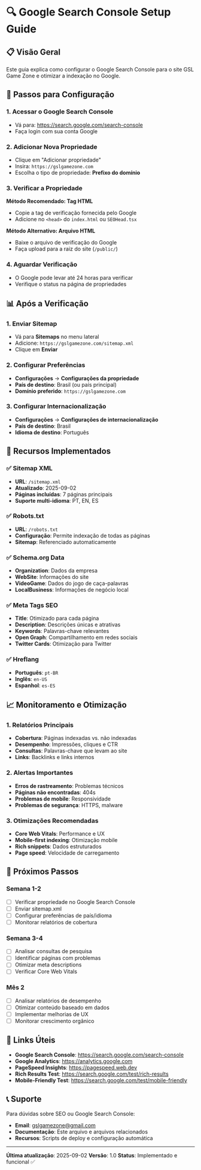 # 🔍 Google Search Console Setup Guide

## 📋 Visão Geral
Este guia explica como configurar o Google Search Console para o site GSL Game Zone e otimizar a indexação no Google.

## 🚀 Passos para Configuração

### 1. Acessar o Google Search Console
- Vá para: https://search.google.com/search-console
- Faça login com sua conta Google

### 2. Adicionar Nova Propriedade
- Clique em "Adicionar propriedade"
- Insira: `https://gslgamezone.com`
- Escolha o tipo de propriedade: **Prefixo do domínio**

### 3. Verificar a Propriedade
**Método Recomendado: Tag HTML**
- Copie a tag de verificação fornecida pelo Google
- Adicione no `<head>` do `index.html` ou `SEOHead.tsx`

**Método Alternativo: Arquivo HTML**
- Baixe o arquivo de verificação do Google
- Faça upload para a raiz do site (`/public/`)

### 4. Aguardar Verificação
- O Google pode levar até 24 horas para verificar
- Verifique o status na página de propriedades

## 📊 Após a Verificação

### 1. Enviar Sitemap
- Vá para **Sitemaps** no menu lateral
- Adicione: `https://gslgamezone.com/sitemap.xml`
- Clique em **Enviar**

### 2. Configurar Preferências
- **Configurações** → **Configurações da propriedade**
- **País de destino**: Brasil (ou país principal)
- **Domínio preferido**: `https://gslgamezone.com`

### 3. Configurar Internacionalização
- **Configurações** → **Configurações de internacionalização**
- **País de destino**: Brasil
- **Idioma de destino**: Português

## 🔧 Recursos Implementados

### ✅ Sitemap XML
- **URL**: `/sitemap.xml`
- **Atualizado**: 2025-09-02
- **Páginas incluídas**: 7 páginas principais
- **Suporte multi-idioma**: PT, EN, ES

### ✅ Robots.txt
- **URL**: `/robots.txt`
- **Configuração**: Permite indexação de todas as páginas
- **Sitemap**: Referenciado automaticamente

### ✅ Schema.org Data
- **Organization**: Dados da empresa
- **WebSite**: Informações do site
- **VideoGame**: Dados do jogo de caça-palavras
- **LocalBusiness**: Informações de negócio local

### ✅ Meta Tags SEO
- **Title**: Otimizado para cada página
- **Description**: Descrições únicas e atrativas
- **Keywords**: Palavras-chave relevantes
- **Open Graph**: Compartilhamento em redes sociais
- **Twitter Cards**: Otimização para Twitter

### ✅ Hreflang
- **Português**: `pt-BR`
- **Inglês**: `en-US`
- **Espanhol**: `es-ES`

## 📈 Monitoramento e Otimização

### 1. Relatórios Principais
- **Cobertura**: Páginas indexadas vs. não indexadas
- **Desempenho**: Impressões, cliques e CTR
- **Consultas**: Palavras-chave que levam ao site
- **Links**: Backlinks e links internos

### 2. Alertas Importantes
- **Erros de rastreamento**: Problemas técnicos
- **Páginas não encontradas**: 404s
- **Problemas de mobile**: Responsividade
- **Problemas de segurança**: HTTPS, malware

### 3. Otimizações Recomendadas
- **Core Web Vitals**: Performance e UX
- **Mobile-first indexing**: Otimização mobile
- **Rich snippets**: Dados estruturados
- **Page speed**: Velocidade de carregamento

## 🎯 Próximos Passos

### Semana 1-2
- [ ] Verificar propriedade no Google Search Console
- [ ] Enviar sitemap.xml
- [ ] Configurar preferências de país/idioma
- [ ] Monitorar relatórios de cobertura

### Semana 3-4
- [ ] Analisar consultas de pesquisa
- [ ] Identificar páginas com problemas
- [ ] Otimizar meta descriptions
- [ ] Verificar Core Web Vitals

### Mês 2
- [ ] Analisar relatórios de desempenho
- [ ] Otimizar conteúdo baseado em dados
- [ ] Implementar melhorias de UX
- [ ] Monitorar crescimento orgânico

## 🔗 Links Úteis

- **Google Search Console**: https://search.google.com/search-console
- **Google Analytics**: https://analytics.google.com
- **PageSpeed Insights**: https://pagespeed.web.dev
- **Rich Results Test**: https://search.google.com/test/rich-results
- **Mobile-Friendly Test**: https://search.google.com/test/mobile-friendly

## 📞 Suporte

Para dúvidas sobre SEO ou Google Search Console:
- **Email**: gslgamezone@gmail.com
- **Documentação**: Este arquivo e arquivos relacionados
- **Recursos**: Scripts de deploy e configuração automática

---

**Última atualização**: 2025-09-02
**Versão**: 1.0
**Status**: Implementado e funcional ✅
